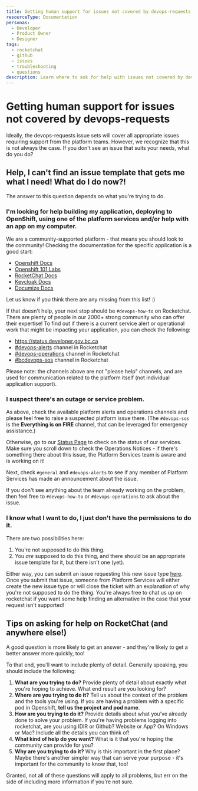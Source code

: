 ```yaml
---
title: Getting human support for issues not covered by devops-requests
resourceType: Documentation
personas: 
  - Developer
  - Product Owner
  - Designer
tags:
  - rocketchat
  - github
  - issues
  - troubleshooting
  - questions
description: Learn where to ask for help with issues not covered by devops-requests
---
```


# Getting human support for issues not covered by devops-requests

Ideally, the devops-requests issue sets will cover all appropriate issues requiring support from the platform teams.
However, we recognize that this is not always the case.
If you don't see an issue that suits your needs, what do you do?

## Help, I can't find an issue template that gets me what I need! What do I do now?!

The answer to this question depends on what you're trying to do.

### I'm looking for help building my application, deploying to OpenShift, using one of the platform services and/or help with an app on my computer.

We are a community-supported platform - that means you should look to the community! Checking the documentation for the specific application is a good start:
* [Openshift Docs](https://docs.openshift.com/container-platform/3.11/welcome/index.html)
* [Openshift 101 Labs](https://ocp101-labs.pathfinder.gov.bc.ca/)
* [RocketChat Docs](https://rocket.chat/docs/)
* [Keycloak Docs](https://www.keycloak.org/documentation.html)
* [Documize Docs](https://docs.documize.com/s/WOzFU_MXigAB6sIH/user-guides)

Let us know if you think there are any missing from this list! :)

If that doesn't help, your next stop should be `#devops-how-to` on Rocketchat. There are plenty of people in our 2000+ strong community who can offer their expertise!
To find out if there is a current service alert or operational work that might be impacting your application, you can check the following:
- https://status.developer.gov.bc.ca
- [#devops-alerts](https://chat.developer.gov.bc.ca/channel/devops-alerts) channel in Rocketchat
- [#devops-operations](https://chat.developer.gov.bc.ca/channel/devops-sos) channel in Rocketchat
- [#bcdevops-sos](https://chat.developer.gov.bc.ca/channel/devops-sos) channel in Rocketchat

Please note: the channels above are not "please help" channels, and are used for communication related to the platform itself (not individual application support).

### I suspect there's an outage or service problem.

As above, check the available platform alerts and operations channels and please feel free to raise a suspected platform issue there.  (The `#devops-sos` is the **Everything is on FIRE** channel, that can be leveraged for emergency assistance.)

Otherwise, go to our [Status Page](http://status.developer.gov.bc.ca) to check on the status of our services. 
Make sure you scroll down to check the Operations Notices - if there's something there about this issue, the Platform Services team is aware and is working on it!

Next, check `#general` and `#devops-alerts` to see if any member of Platform Services has made an announcement about the issue.

If you don't see anything about the team already working on the problem, then feel free to `#devops-how-to` or `#devops-operations` to ask about the issue.

### I know what I want to do, I just don't have the permissions to do it.

There are two possibilities here:

1. You're not supposed to do this thing.
2. You *are* supposed to do this thing, and there should be an appropriate issue template for it, but there isn't one (yet).

Either way, you can submit an issue requesting this new issue type [here](https://github.com/BCDevOps/devops-requests/issues/new?assignees=caggles%2C+ShellyXueHan&labels=new-request-type&template=new_request_type.md&title=).
Once you submit that issue, someone from Platform Services will either create the new issue type or will close the ticket with an explanation of why you're not supposed to do the thing. 
You're always free to chat us up on rocketchat if you want some help finding an alternative in the case that your request isn't supported!

## Tips on asking for help on RocketChat (and anywhere else!)

A good question is more likely to get an answer - and they're likely to get a better answer more quickly, too!

To that end, you'll want to include plenty of detail. Generally speaking, you should include the following:

1. **What are you trying to do?** Provide plenty of detail about exactly what you're hoping to achieve. What end result are you looking for?
2. **Where are you trying to do it?** Tell us about the context of the problem and the tools you're using. If you are having a problem with a specific pod in Openshift, **tell us the project and pod name**.
3. **How are you trying to do it?** Provide details about what you've already done to solve your problem. If you're having problems logging into rocketchat, are you using IDIR or Github? Website or App? On Windows or Mac? Include all the details you can think of!
4. **What kind of help do you want?** What is it that you're hoping the community can provide for you?
5. **Why are you trying to do it?** Why is this important in the first place? Maybe there's another simpler way that can serve your purpose - it's important for the community to know that, too!

Granted, not all of these questions will apply to all problems, but err on the side of including more information if you're not sure. 

